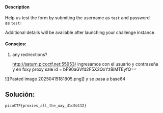 #### Description

Help us test the form by submiting the username as `test` and password as `test!`

Additional details will be available after launching your challenge instance.

#### Consejos:
1. any redirections?
   
   
   http://saturn.picoctf.net:55953/
ingresamos con el usuario y contraseña y en foxy proxy sale id = bF90aGVfd2F5X2QxYzBiMTEyfQ==

![[Pasted image 20250415181805.png]]
y se pasa a base64
## Solución:
```
picoCTF{proxies_all_the_way_d1c0b112}
```